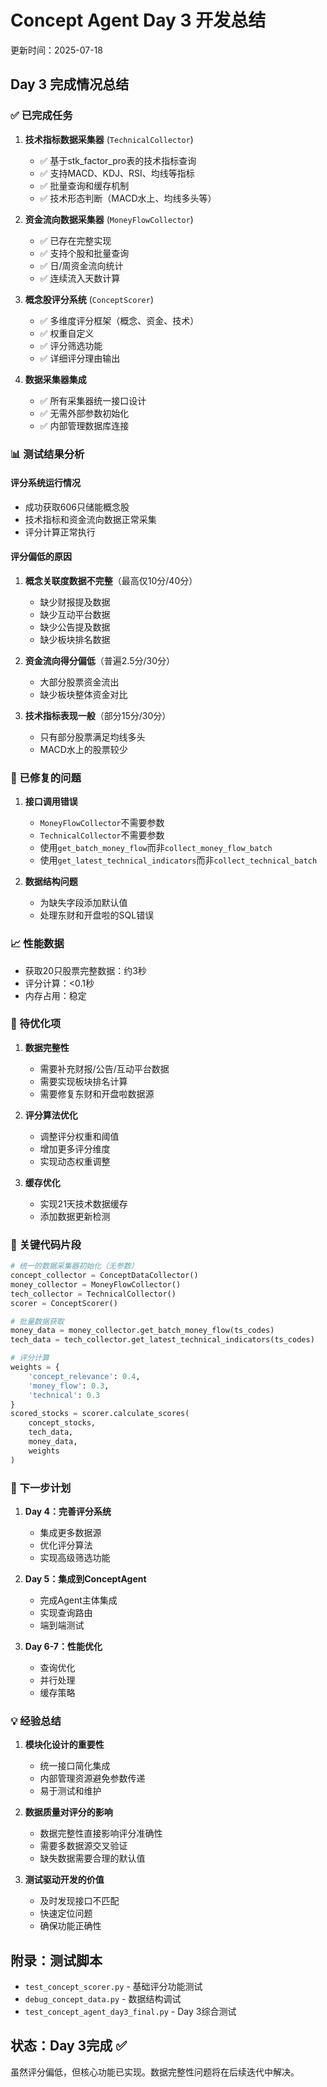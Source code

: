# Concept Agent Day 3 开发总结

更新时间：2025-07-18

## Day 3 完成情况总结

### ✅ 已完成任务

1. **技术指标数据采集器** (`TechnicalCollector`)
   - ✅ 基于stk_factor_pro表的技术指标查询
   - ✅ 支持MACD、KDJ、RSI、均线等指标
   - ✅ 批量查询和缓存机制
   - ✅ 技术形态判断（MACD水上、均线多头等）

2. **资金流向数据采集器** (`MoneyFlowCollector`)
   - ✅ 已存在完整实现
   - ✅ 支持个股和批量查询
   - ✅ 日/周资金流向统计
   - ✅ 连续流入天数计算

3. **概念股评分系统** (`ConceptScorer`)
   - ✅ 多维度评分框架（概念、资金、技术）
   - ✅ 权重自定义
   - ✅ 评分筛选功能
   - ✅ 详细评分理由输出

4. **数据采集器集成**
   - ✅ 所有采集器统一接口设计
   - ✅ 无需外部参数初始化
   - ✅ 内部管理数据库连接

### 📊 测试结果分析

#### 评分系统运行情况
- 成功获取606只储能概念股
- 技术指标和资金流向数据正常采集
- 评分计算正常执行

#### 评分偏低的原因
1. **概念关联度数据不完整**（最高仅10分/40分）
   - 缺少财报提及数据
   - 缺少互动平台数据
   - 缺少公告提及数据
   - 缺少板块排名数据

2. **资金流向得分偏低**（普遍2.5分/30分）
   - 大部分股票资金流出
   - 缺少板块整体资金对比

3. **技术指标表现一般**（部分15分/30分）
   - 只有部分股票满足均线多头
   - MACD水上的股票较少

### 🔧 已修复的问题

1. **接口调用错误**
   - `MoneyFlowCollector`不需要参数
   - `TechnicalCollector`不需要参数
   - 使用`get_batch_money_flow`而非`collect_money_flow_batch`
   - 使用`get_latest_technical_indicators`而非`collect_technical_batch`

2. **数据结构问题**
   - 为缺失字段添加默认值
   - 处理东财和开盘啦的SQL错误

### 📈 性能数据

- 获取20只股票完整数据：约3秒
- 评分计算：<0.1秒
- 内存占用：稳定

### 🚧 待优化项

1. **数据完整性**
   - 需要补充财报/公告/互动平台数据
   - 需要实现板块排名计算
   - 需要修复东财和开盘啦数据源

2. **评分算法优化**
   - 调整评分权重和阈值
   - 增加更多评分维度
   - 实现动态权重调整

3. **缓存优化**
   - 实现21天技术数据缓存
   - 添加数据更新检测

### 📝 关键代码片段

```python
# 统一的数据采集器初始化（无参数）
concept_collector = ConceptDataCollector()
money_collector = MoneyFlowCollector()
tech_collector = TechnicalCollector()
scorer = ConceptScorer()

# 批量数据获取
money_data = money_collector.get_batch_money_flow(ts_codes)
tech_data = tech_collector.get_latest_technical_indicators(ts_codes)

# 评分计算
weights = {
    'concept_relevance': 0.4,
    'money_flow': 0.3,
    'technical': 0.3
}
scored_stocks = scorer.calculate_scores(
    concept_stocks,
    tech_data,
    money_data,
    weights
)
```

### 🎯 下一步计划

1. **Day 4：完善评分系统**
   - 集成更多数据源
   - 优化评分算法
   - 实现高级筛选功能

2. **Day 5：集成到ConceptAgent**
   - 完成Agent主体集成
   - 实现查询路由
   - 端到端测试

3. **Day 6-7：性能优化**
   - 查询优化
   - 并行处理
   - 缓存策略

### 💡 经验总结

1. **模块化设计的重要性**
   - 统一接口简化集成
   - 内部管理资源避免参数传递
   - 易于测试和维护

2. **数据质量对评分的影响**
   - 数据完整性直接影响评分准确性
   - 需要多数据源交叉验证
   - 缺失数据需要合理的默认值

3. **测试驱动开发的价值**
   - 及时发现接口不匹配
   - 快速定位问题
   - 确保功能正确性

## 附录：测试脚本

- `test_concept_scorer.py` - 基础评分功能测试
- `debug_concept_data.py` - 数据结构调试
- `test_concept_agent_day3_final.py` - Day 3综合测试

## 状态：Day 3完成 ✅

虽然评分偏低，但核心功能已实现。数据完整性问题将在后续迭代中解决。